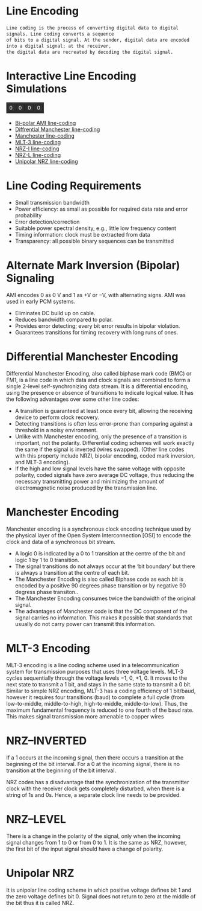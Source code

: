
# Line Encoding 

```
Line coding is the process of converting digital data to digital signals. Line coding converts a sequence
of bits to a digital signal. At the sender, digital data are encoded into a digital signal; at the receiver, 
the digital data are recreated by decoding the digital signal.
```

# Interactive Line Encoding Simulations 
<img src="gifs/chnge-bits.gif" width="100" />

* [Bi-polar AMI line-coding](https://two-ticks.github.io/line-encoding/bipolar-ami-line-coding.html)
* [Diffrential Manchester line-coding](https://two-ticks.github.io/line-encoding/diffrential-manchester-line-coding.html)
* [Manchester line-coding](https://two-ticks.github.io/line-encoding/manchester-line-coding.html)
* [MLT-3 line-coding](https://two-ticks.github.io/line-encoding/mlt-3-line-coding.html)
* [NRZ-I line-coding](https://two-ticks.github.io/line-encoding/nrz-i-line-coding.html)
* [NRZ-L line-coding](https://two-ticks.github.io/line-encoding/nrz-l-line-coding.html)
* [Unipolar NRZ line-coding](https://two-ticks.github.io/line-encoding/unipolar-nrz-line-coding.html)

# Line Coding Requirements

* Small transmission bandwidth
* Power efficiency: as small as possible for required data rate and error
  probability
* Error detection/correction
* Suitable power spectral density, e.g., little low frequency content
* Timing information: clock must be extracted from data
* Transparency: all possible binary sequences can be transmitted

# Alternate Mark Inversion (Bipolar) Signaling
AMI encodes 0 as 0 V and 1 as +V or −V, with alternating signs.
AMI was used in early PCM systems.
* Eliminates DC build up on cable.
* Reduces bandwidth compared to polar.
* Provides error detecting; every bit error results in bipolar violation.
* Guarantees transitions for timing recovery with long runs of ones.
# Differential Manchester Encoding
Differential Manchester Encoding, also called biphase mark code (BMC) or FM1, is a line code in which data and clock signals are combined to form a single 2-level self-synchronizing data stream. It is a differential encoding, using the presence or absence of transitions to indicate logical value. It has the following advantages over some other line codes:

* A transition is guaranteed at least once every bit, allowing the receiving device to perform clock recovery.
* Detecting transitions is often less error-prone than comparing against a threshold in a noisy environment.
* Unlike with Manchester encoding, only the presence of a transition is important, not the polarity. Differential coding schemes will work exactly the same if the signal is inverted (wires swapped). (Other line codes with this property include NRZI, bipolar encoding, coded mark inversion, and MLT-3 encoding).
* If the high and low signal levels have the same voltage with opposite polarity, coded signals have zero average DC voltage, thus reducing the necessary transmitting power and minimizing the amount of electromagnetic noise produced by the transmission line.

# Manchester Encoding
Manchester encoding is a synchronous clock encoding technique used by the physical layer of the Open System Interconnection [OSI] to encode the clock and data of a synchronous bit stream.
* A logic 0 is indicated by a 0 to 1 transition at the centre of the bit and logic 1 by 1 to 0 transition.
* The signal transitions do not always occur at the ‘bit boundary’ but there is always a transition at the centre of each bit.
* The Manchester Encoding is also called Biphase code as each bit is encoded by a positive 90 degrees phase transition or by negative 90 degress phase transiton..
* The Manchester Encoding consumes twice the bandwidth of the original signal.
* The advantages of Manchester code is that the DC component of the signal carries no information. This makes it possible that standards that usually do not carry power can transmit this information.

# MLT-3 Encoding 

MLT-3 encoding is a line coding scheme used in a telecommunication system for transmission purposes that uses three voltage levels. MLT-3 cycles sequentially through the voltage levels −1, 0, +1, 0. It moves to the next state to transmit a 1 bit, and stays in the same state to transmit a 0 bit. Similar to simple NRZ encoding, MLT-3 has a coding efficiency of 1 bit/baud, however it requires four transitions (baud) to complete a full cycle (from low-to-middle, middle-to-high, high-to-middle, middle-to-low). Thus, the maximum fundamental frequency is reduced to one fourth of the baud rate. This makes signal transmission more amenable to copper wires

# NRZ–INVERTED

If a 1 occurs at the incoming signal, then there occurs a transition at the beginning of the bit interval. For a 0 at the incoming signal, there is no transition at the beginning of the bit interval.

NRZ codes has a disadvantage that the synchronization of the transmitter clock with the receiver clock gets completely disturbed, when there is a string of 1s and 0s. Hence, a separate clock line needs to be provided.

# NRZ–LEVEL
There is a change in the polarity of the signal, only when the incoming signal changes from 1 to 0 or from 0 to 1. It is the same as NRZ, however, the first bit of the input signal should have a change of polarity.

# Unipolar NRZ
It is unipolar line coding scheme in which positive voltage defines bit 1 and the zero voltage defines bit 0. Signal does not return to zero at the middle of the bit thus it is called NRZ.
